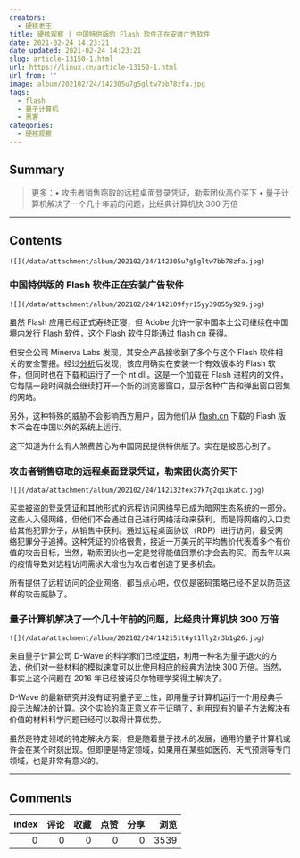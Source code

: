 ```yaml
---
creators:
  - 硬核老王
title: 硬核观察 | 中国特供版的 Flash 软件正在安装广告软件
date: 2021-02-24 14:23:21
date_updated: 2021-02-24 14:23:21
slug: article-13150-1.html
url: https://linux.cn/article-13150-1.html
url_from: ''
image: album/202102/24/142305u7g5gltw7bb78zfa.jpg
tags:
  - flash
  - 量子计算机
  - 黑客
categories:
  - 硬核观察
---
```


## Summary

> 更多：• 攻击者销售窃取的远程桌面登录凭证，勒索团伙高价买下 • 量子计算机解决了一个几十年前的问题，比经典计算机快 300 万倍

***

<!-- more -->

## Contents

`![](/data/attachment/album/202102/24/142305u7g5gltw7bb78zfa.jpg)`

### 中国特供版的 Flash 软件正在安装广告软件

`![](/data/attachment/album/202102/24/142109fyr15yy39055y929.jpg)`

虽然 Flash 应用已经正式寿终正寝，但 Adobe 允许一家中国本土公司继续在中国境内发行 Flash 软件，这个 Flash 软件只能通过 [flash.cn](http://flash.cn/) 获得。

但安全公司 Minerva Labs 发现，其安全产品接收到了多个与这个 Flash 软件相关的安全警报。经过[分析](https://blog.minerva-labs.com/the-curious-case-of-flashhelperservice-0)后发现，该应用确实在安装一个有效版本的 Flash 软件，但同时也在下载和运行了一个 nt.dll。这是一个加载在 Flash 进程内的文件，它每隔一段时间就会继续打开一个新的浏览器窗口，显示各种广告和弹出窗口密集的网站。

另外，这种特殊的威胁不会影响西方用户，因为他们从 [flash.cn](http://flash.cn/) 下载的 Flash 版本不会在中国以外的系统上运行。

这下知道为什么有人煞费苦心为中国网民提供特供版了。实在是被恶心到了。

### 攻击者销售窃取的远程桌面登录凭证，勒索团伙高价买下

`![](/data/attachment/album/202102/24/142132fex37k7g2qiikatc.jpg)`

[买卖被盗的登录凭证](https://www.zdnet.com/article/these-hackers-sell-network-logins-to-the-highest-bidder-and-ransomware-gangs-are-buying/)和其他形式的远程访问网络早已成为暗网生态系统的一部分。这些人入侵网络，但他们不会通过自己进行网络活动来获利，而是将网络的入口卖给其他犯罪分子，从销售中获利。通过远程桌面协议（RDP）进行访问，最受网络犯罪分子追捧。这种凭证的价格很贵，接近一万美元的平均售价代表着多个有价值的攻击目标，当然，勒索团伙也一定是觉得能值回票价才会去购买。而去年以来的疫情导致对远程访问需求大增也为攻击者创造了更多机会。

所有提供了远程访问的企业网络，都当点心吧，仅仅是密码策略已经不足以防范这样的攻击威胁了。

### 量子计算机解决了一个几十年前的问题，比经典计算机快 300 万倍

`![](/data/attachment/album/202102/24/142151t6yt1lly2r3b1g26.jpg)`

来自量子计算公司 D-Wave 的科学家们已经[证明](https://www.globenewswire.com/news-release/2021/02/18/2177749/0/en/D-Wave-Demonstrates-Performance-Advantage-in-Quantum-Simulation-of-Exotic-Magnetism.html)，利用一种名为量子退火的方法，他们对一些材料的模拟速度可以比使用相应的经典方法快 300 万倍。当然，事实上这个问题在 2016 年已经被诺贝尔物理学奖得主解决了。

D-Wave 的最新研究并没有证明量子至上性，即用量子计算机运行一个用经典手段无法解决的计算。这个实验的真正意义在于证明了，利用现有的量子方法解决有价值的材料科学问题已经可以取得计算优势。

虽然是特定领域的特定解决方案，但是随着量子技术的发展，通用的量子计算机或许会在某个时刻出现。但即便是特定领域，如果用在某些如医药、天气预测等专门领域，也是非常有意义的。

***

## Comments


|   index |   评论 |   收藏 |   点赞 |   分享 |   浏览 |
|--------:|-------:|-------:|-------:|-------:|-------:|
|       0 |      0 |      0 |      0 |      0 |   3539 |
